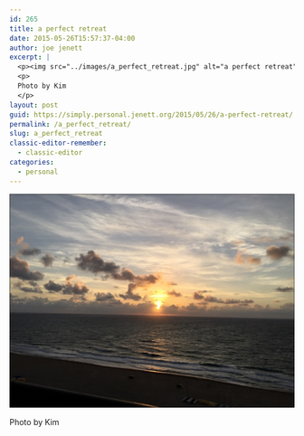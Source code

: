 ```yaml
---
id: 265
title: a perfect retreat
date: 2015-05-26T15:57:37-04:00
author: joe jenett
excerpt: |
  <p><img src="../images/a_perfect_retreat.jpg" alt="a perfect retreat" style="border:none;" /></p>
  <p>
  Photo by Kim
  </p>
layout: post
guid: https://simply.personal.jenett.org/2015/05/26/a-perfect-retreat/
permalink: /a_perfect_retreat/
slug: a_perfect_retreat
classic-editor-remember:
  - classic-editor
categories:
  - personal
---
```

<img src="../images/a_perfect_retreat.jpg" alt="a perfect retreat" style="border:none;" />

Photo by Kim